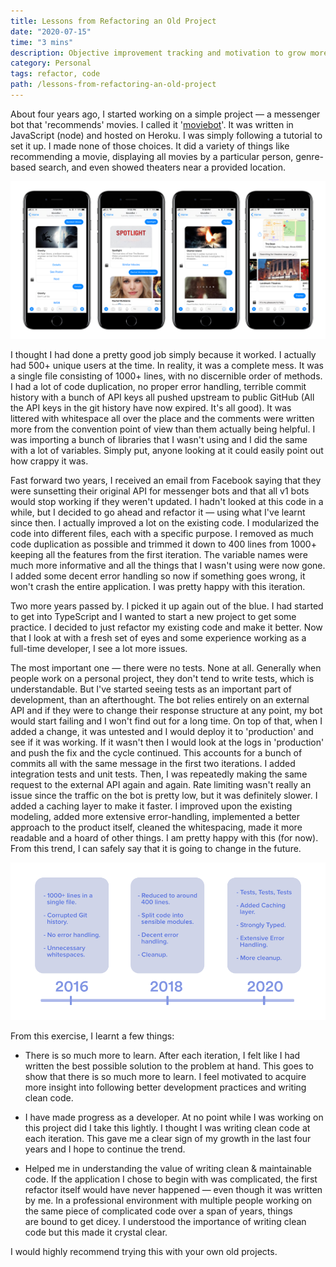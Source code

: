 ```yaml
---
title: Lessons from Refactoring an Old Project
date: "2020-07-15"
time: "3 mins"
description: Objective improvement tracking and motivation to grow more.
category: Personal
tags: refactor, code
path: /lessons-from-refactoring-an-old-project
---
```


About four years ago, I started working on a simple project — a messenger bot that 'recommends' movies. I called it '[moviebot](/moviebot)'. It was written in JavaScript (node) and hosted on Heroku. I was simply following a tutorial to set it up. I made none of those choices. It did a variety of things like recommending a movie, displaying all movies by a particular person, genre-based search, and even showed theaters near a provided location.

![Moviebot](../images/2020-07-15-lessons-from-refactoring-an-old-project/moviebot.png)

I thought I had done a pretty good job simply because it worked. I actually had 500+ unique users at the time. In reality, it was a complete mess. It was a single file consisting of 1000+ lines, with no discernible order of methods. I had a lot of code duplication, no proper error handling, terrible commit history with a bunch of API keys all pushed upstream to public GitHub (All the API keys in the git history have now expired. It's all good). It was littered with whitespace all over the place and the comments were written more from the convention point of view than them actually being helpful. I was importing a bunch of libraries that I wasn't using and I did the same with a lot of variables. Simply put, anyone looking at it could easily point out how crappy it was.

Fast forward two years, I received an email from Facebook saying that they were sunsetting their original API for messenger bots and that all v1 bots would stop working if they weren't updated. I hadn't looked at this code in a while, but I decided to go ahead and refactor it — using what I've learnt since then. I actually improved a lot on the existing code. I modularized the code into different files, each with a specific purpose. I removed as much code duplication as possible and trimmed it down to 400 lines from 1000+ keeping all the features from the first iteration. The variable names were much more informative and all the things that I wasn't using were now gone. I added some decent error handling so now if something goes wrong, it won't crash the entire application. I was pretty happy with this iteration.

Two more years passed by. I picked it up again out of the blue. I had started to get into TypeScript and I wanted to start a new project to get some practice. I decided to just refactor my existing code and make it better. Now that I look at with a fresh set of eyes and some experience working as a full-time developer, I see a lot more issues.

The most important one — there were no tests. None at all. Generally when people work on a personal project, they don't tend to write tests, which is understandable. But I've started seeing tests as an important part of development, than an afterthought. The bot relies entirely on an external API and if they were to change their response structure at any point, my bot would start failing and I won't find out for a long time. On top of that, when I added a change, it was untested and I would deploy it to 'production' and see if it was working. If it wasn't then I would look at the logs in 'production' and push the fix and the cycle continued. This accounts for a bunch of commits all with the same message in the first two iterations. I added integration tests and unit tests. Then, I was repeatedly making the same request to the external API again and again. Rate limiting wasn't really an issue since the traffic on the bot is pretty low, but it was definitely slower. I added a caching layer to make it faster. I improved upon the existing modeling, added more extensive error-handling, implemented a better approach to the product itself, cleaned the whitespacing, made it more readable and a hoard of other things. I am pretty happy with this (for now). From this trend, I can safely say that it is going to change in the future.

![Refactor bullet points](../images/2020-07-15-lessons-from-refactoring-an-old-project/refactor.png)

From this exercise, I learnt a few things:

-   There is so much more to learn. After each iteration, I felt like I had written the best possible solution to the problem at hand. This goes to show that there is so much more to learn. I feel motivated to acquire more insight into following better development practices and writing clean code.


-   I have made progress as a developer. At no point while I was working on this project did I take this lightly. I thought I was writing clean code at each iteration. This gave me a clear sign of my growth in the last four years and I hope to continue the trend.


-   Helped me in understanding the value of writing clean & maintainable code. If the application I chose to begin with was complicated, the first refactor itself would have never happened — even though it was written by me. In a professional environment with multiple people working on the same piece of complicated code over a span of years, things are bound to get dicey. I understood the importance of writing clean code but this made it crystal clear.

I would highly recommend trying this with your own old projects.
